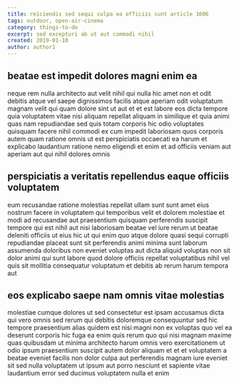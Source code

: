 ```yaml
---
title: reiciendis sed sequi culpa ea officiis sunt article 1606
tags: outdoor, open-air-cinema
category: things-to-do
excerpt: sed excepturi ab ut aut commodi nihil
created: 2019-01-10
author: author1
---
```


## beatae est impedit dolores magni enim ea

neque rem nulla architecto aut velit nihil qui nulla hic amet non et odit debitis atque vel saepe dignissimos facilis atque aperiam odit voluptatum magnam velit qui quam dolore sint ut aut et et est labore eos dicta tempore quia voluptatem vitae nisi aliquam repellat aliquam in similique et quia animi quas nam repudiandae sed quis totam corporis hic odio voluptates quisquam facere nihil commodi ex cum impedit laboriosam quos corporis autem quam ratione omnis ut est perspiciatis occaecati ea harum et explicabo laudantium ratione nemo eligendi et enim et ad officiis veniam aut aperiam aut qui nihil dolores omnis

## perspiciatis a veritatis repellendus eaque officiis voluptatem

eum recusandae ratione molestias repellat ullam sunt sunt amet eius nostrum facere in voluptatem qui temporibus velit et dolorem molestiae et modi ad recusandae aut praesentium quisquam perferendis suscipit tempore qui est nihil aut nisi laboriosam beatae vel iure rerum ut beatae deleniti officiis ut eius hic ut qui enim quo atque dolore quasi sequi corrupti repudiandae placeat sunt sit perferendis animi minima sunt laborum assumenda doloribus non eveniet voluptas aut dicta aliquid voluptas non sit dolor animi qui sunt labore quod dolore officiis repellat voluptatibus nihil vel quis sit mollitia consequatur voluptatum et debitis ab rerum harum tempora aut

## eos explicabo saepe nam omnis vitae molestias

molestiae cumque dolores ut sed consectetur est ipsam accusamus dicta qui vero omnis sed rerum qui debitis doloremque consequuntur sed hic tempore praesentium alias quidem est nisi magni non ex voluptas quo vel ea deserunt corporis hic fuga ea enim quis rerum quo qui nisi magnam maxime quas quibusdam ut minima architecto harum omnis vero exercitationem ut odio ipsum praesentium suscipit autem dolor aliquam et et et voluptatem a beatae eveniet facilis non dolor culpa aut perferendis magnam iure eveniet sit sed nulla voluptatem ut ipsum aut porro nesciunt et sapiente vitae laudantium error sed ducimus voluptatem nulla et enim
